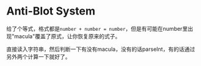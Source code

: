 # Anti-Blot System

给了个等式，格式都是`number + number = number`，但是有可能在number里出现"macula"覆盖了原式，让你恢复原来的式子。

直接读入字符串，然后判断一下有没有macula，没有的话parseInt，有的话通过另外两个计算一下就好了。
